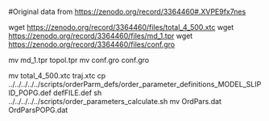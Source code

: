 #Original data from https://zenodo.org/record/3364460#.XVPE9fx7nes



wget  https://zenodo.org/record/3364460/files/total_4_500.xtc
wget  https://zenodo.org/record/3364460/files/md_1.tpr
wget  https://zenodo.org/record/3364460/files/conf.gro

mv  md_1.tpr topol.tpr
mv  conf.gro conf.gro

mv  total_4_500.xtc traj.xtc
cp  ../../../../../scripts/orderParm_defs/order_parameter_definitions_MODEL_SLIPID_POPG.def defFILE.def
sh ../../../../../scripts/order_parameters_calculate.sh
mv OrdPars.dat OrdParsPOPG.dat

